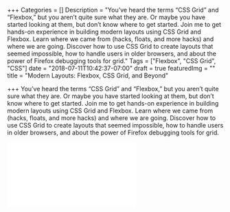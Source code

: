 +++
Categories = []
Description = "You’ve heard the terms “CSS Grid” and “Flexbox,” but you aren’t quite sure what they are. Or maybe you have started looking at them, but don’t know where to get started. Join me to get hands-on experience in building modern layouts using CSS Grid and Flexbox. Learn where we came from (hacks, floats, and more hacks) and where we are going. Discover how to use CSS Grid to create layouts that seemed impossible, how to handle users in older browsers, and about the power of Firefox debugging tools for grid."
Tags = ["Flexbox", "CSS Grid", "CSS"]
date = "2018-07-11T10:42:37-07:00"
draft = true
featuredImg = ""
title = "Modern Layouts: Flexbox, CSS Grid, and Beyond"

+++
You’ve heard the terms “CSS Grid” and “Flexbox,” but you aren’t quite sure what they are. Or maybe you have started looking at them, but don’t know where to get started. Join me to get hands-on experience in building modern layouts using CSS Grid and Flexbox. Learn where we came from (hacks, floats, and more hacks) and where we are going. Discover how to use CSS Grid to create layouts that seemed impossible, how to handle users in older browsers, and about the power of Firefox debugging tools for grid.

<iframe src="//slides.com/michellejl/css-grid/embed" class="talk-slides" scrolling="no" frameborder="0" webkitallowfullscreen mozallowfullscreen allowfullscreen></iframe>